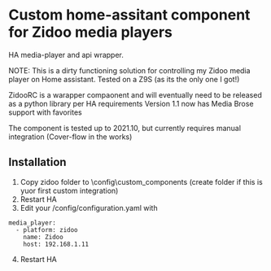 # Custom home-assitant component for Zidoo media players
HA media-player and api wrapper.

NOTE: This is a dirty functioning solution for controlling my Zidoo media player on Home assistant.  Tested on a Z9S (as its the only one I got!)

ZidooRC is a warapper compaonent and will eventually need to be released as a python library per HA requirements
Version 1.1 now has Media Brose support with favorites

The component is tested up to 2021.10, but currently requires manual integration (Cover-flow in the works)

## Installation
1. Copy zidoo folder to \config\custom_components (create folder if this is yuor first custom integration)
2. Restart HA
3. Edit your /config/configuration.yaml with

```
media_player:
  - platform: zidoo
    name: Zidoo
    host: 192.168.1.11
```

4. Restart HA





